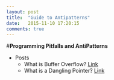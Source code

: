 ```yaml
---
layout: post
title:  "Guide to Antipatterns"
date:   2015-11-10 17:20:15
comments: true
---
```


#**Programming Pitfalls and AntiPatterns**
- Posts
    - What is Buffer Overflow? [Link](https://en.wikipedia.org/wiki/Buffer_overflow)
    - What is a Dangling Pointer? [Link](https://en.wikipedia.org/wiki/Dangling_pointer)
